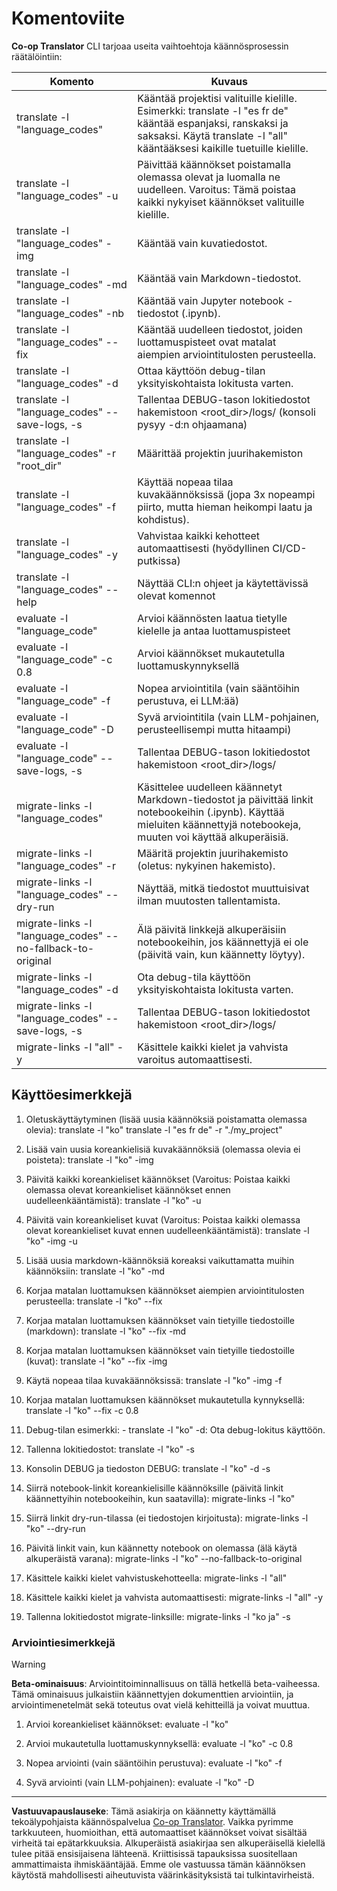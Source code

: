 <!--
CO_OP_TRANSLATOR_METADATA:
{
  "original_hash": "a6cddf5e9648ef0bba0de7eb07e74cf1",
  "translation_date": "2025-10-15T03:26:54+00:00",
  "source_file": "getting_started/command-reference.md",
  "language_code": "fi"
}
-->
# Komentoviite

**Co-op Translator** CLI tarjoaa useita vaihtoehtoja käännösprosessin räätälöintiin:

Komento                                       | Kuvaus
----------------------------------------------|-------------------------------------------------------------------------------------------------------------------------------------------------------------------------------------------------------
translate -l "language_codes"                 | Kääntää projektisi valituille kielille. Esimerkki: translate -l "es fr de" kääntää espanjaksi, ranskaksi ja saksaksi. Käytä translate -l "all" kääntääksesi kaikille tuetuille kielille.
translate -l "language_codes" -u              | Päivittää käännökset poistamalla olemassa olevat ja luomalla ne uudelleen. Varoitus: Tämä poistaa kaikki nykyiset käännökset valituille kielille.
translate -l "language_codes" -img            | Kääntää vain kuvatiedostot.
translate -l "language_codes" -md             | Kääntää vain Markdown-tiedostot.
translate -l "language_codes" -nb             | Kääntää vain Jupyter notebook -tiedostot (.ipynb).
translate -l "language_codes" --fix           | Kääntää uudelleen tiedostot, joiden luottamuspisteet ovat matalat aiempien arviointitulosten perusteella.
translate -l "language_codes" -d              | Ottaa käyttöön debug-tilan yksityiskohtaista lokitusta varten.
translate -l "language_codes" --save-logs, -s | Tallentaa DEBUG-tason lokitiedostot hakemistoon <root_dir>/logs/ (konsoli pysyy -d:n ohjaamana)
translate -l "language_codes" -r "root_dir"   | Määrittää projektin juurihakemiston
translate -l "language_codes" -f              | Käyttää nopeaa tilaa kuvakäännöksissä (jopa 3x nopeampi piirto, mutta hieman heikompi laatu ja kohdistus).
translate -l "language_codes" -y              | Vahvistaa kaikki kehotteet automaattisesti (hyödyllinen CI/CD-putkissa)
translate -l "language_codes" --help          | Näyttää CLI:n ohjeet ja käytettävissä olevat komennot
evaluate -l "language_code"                  | Arvioi käännösten laatua tietylle kielelle ja antaa luottamuspisteet
evaluate -l "language_code" -c 0.8           | Arvioi käännökset mukautetulla luottamuskynnyksellä
evaluate -l "language_code" -f               | Nopea arviointitila (vain sääntöihin perustuva, ei LLM:ää)
evaluate -l "language_code" -D               | Syvä arviointitila (vain LLM-pohjainen, perusteellisempi mutta hitaampi)
evaluate -l "language_code" --save-logs, -s  | Tallentaa DEBUG-tason lokitiedostot hakemistoon <root_dir>/logs/
migrate-links -l "language_codes"             | Käsittelee uudelleen käännetyt Markdown-tiedostot ja päivittää linkit notebookeihin (.ipynb). Käyttää mieluiten käännettyjä notebookeja, muuten voi käyttää alkuperäisiä.
migrate-links -l "language_codes" -r          | Määritä projektin juurihakemisto (oletus: nykyinen hakemisto).
migrate-links -l "language_codes" --dry-run   | Näyttää, mitkä tiedostot muuttuisivat ilman muutosten tallentamista.
migrate-links -l "language_codes" --no-fallback-to-original | Älä päivitä linkkejä alkuperäisiin notebookeihin, jos käännettyjä ei ole (päivitä vain, kun käännetty löytyy).
migrate-links -l "language_codes" -d          | Ota debug-tila käyttöön yksityiskohtaista lokitusta varten.
migrate-links -l "language_codes" --save-logs, -s | Tallentaa DEBUG-tason lokitiedostot hakemistoon <root_dir>/logs/
migrate-links -l "all" -y                      | Käsittele kaikki kielet ja vahvista varoitus automaattisesti.

## Käyttöesimerkkejä

  1. Oletuskäyttäytyminen (lisää uusia käännöksiä poistamatta olemassa olevia):   translate -l "ko"    translate -l "es fr de" -r "./my_project"

  2. Lisää vain uusia koreankielisiä kuvakäännöksiä (olemassa olevia ei poisteta):    translate -l "ko" -img

  3. Päivitä kaikki koreankieliset käännökset (Varoitus: Poistaa kaikki olemassa olevat koreankieliset käännökset ennen uudelleenkääntämistä):    translate -l "ko" -u

  4. Päivitä vain koreankieliset kuvat (Varoitus: Poistaa kaikki olemassa olevat koreankieliset kuvat ennen uudelleenkääntämistä):    translate -l "ko" -img -u

  5. Lisää uusia markdown-käännöksiä koreaksi vaikuttamatta muihin käännöksiin:    translate -l "ko" -md

  6. Korjaa matalan luottamuksen käännökset aiempien arviointitulosten perusteella: translate -l "ko" --fix

  7. Korjaa matalan luottamuksen käännökset vain tietyille tiedostoille (markdown): translate -l "ko" --fix -md

  8. Korjaa matalan luottamuksen käännökset vain tietyille tiedostoille (kuvat): translate -l "ko" --fix -img

  9. Käytä nopeaa tilaa kuvakäännöksissä:    translate -l "ko" -img -f

  10. Korjaa matalan luottamuksen käännökset mukautetulla kynnyksellä: translate -l "ko" --fix -c 0.8

  11. Debug-tilan esimerkki: - translate -l "ko" -d: Ota debug-lokitus käyttöön.
  12. Tallenna lokitiedostot: translate -l "ko" -s
  13. Konsolin DEBUG ja tiedoston DEBUG: translate -l "ko" -d -s

  14. Siirrä notebook-linkit koreankielisille käännöksille (päivitä linkit käännettyihin notebookeihin, kun saatavilla):    migrate-links -l "ko"

  15. Siirrä linkit dry-run-tilassa (ei tiedostojen kirjoitusta):    migrate-links -l "ko" --dry-run

  16. Päivitä linkit vain, kun käännetty notebook on olemassa (älä käytä alkuperäistä varana):    migrate-links -l "ko" --no-fallback-to-original

  17. Käsittele kaikki kielet vahvistuskehotteella:    migrate-links -l "all"

  18. Käsittele kaikki kielet ja vahvista automaattisesti:    migrate-links -l "all" -y
  19. Tallenna lokitiedostot migrate-linksille:    migrate-links -l "ko ja" -s

### Arviointiesimerkkejä

> [!WARNING]  
> **Beta-ominaisuus**: Arviointitoiminnallisuus on tällä hetkellä beta-vaiheessa. Tämä ominaisuus julkaistiin käännettyjen dokumenttien arviointiin, ja arviointimenetelmät sekä toteutus ovat vielä kehitteillä ja voivat muuttua.

  1. Arvioi koreankieliset käännökset: evaluate -l "ko"

  2. Arvioi mukautetulla luottamuskynnyksellä: evaluate -l "ko" -c 0.8

  3. Nopea arviointi (vain sääntöihin perustuva): evaluate -l "ko" -f

  4. Syvä arviointi (vain LLM-pohjainen): evaluate -l "ko" -D

---

**Vastuuvapauslauseke**:
Tämä asiakirja on käännetty käyttämällä tekoälypohjaista käännöspalvelua [Co-op Translator](https://github.com/Azure/co-op-translator). Vaikka pyrimme tarkkuuteen, huomioithan, että automaattiset käännökset voivat sisältää virheitä tai epätarkkuuksia. Alkuperäistä asiakirjaa sen alkuperäisellä kielellä tulee pitää ensisijaisena lähteenä. Kriittisissä tapauksissa suositellaan ammattimaista ihmiskääntäjää. Emme ole vastuussa tämän käännöksen käytöstä mahdollisesti aiheutuvista väärinkäsityksistä tai tulkintavirheistä.